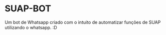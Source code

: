 # SUAP-BOT
Um bot de Whatsapp criado com o intuito de automatizar funções de SUAP utilizando o whatsapp. :D
